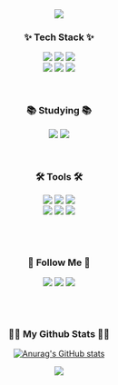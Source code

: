 
<div align="center">
  <img src="https://capsule-render.vercel.app/api?type=venom&color=0:fddb92,100:d1fdff&height=250&section=header&text=Hi!%20I'm%20Jihye😉&fontSize=80" />
  <h3 align="center">✨ Tech Stack ✨</h3>
  <p align="center">
    <img src="https://img.shields.io/badge/react-61DAFB?style=for-the-badge&logo=react&logoColor=black">
    <img src="https://img.shields.io/badge/javascript-F7DF1E?style=for-the-badge&logo=javascript&logoColor=black"> 
    <img src="https://img.shields.io/badge/typescript-3178C6?style=for-the-badge&logo=typescript&logoColor=white">
    <br>
    <img src="https://img.shields.io/badge/html5-E34F26?style=for-the-badge&logo=html5&logoColor=white"> 
    <img src="https://img.shields.io/badge/css-1572B6?style=for-the-badge&logo=css3&logoColor=white">
    <img src="https://img.shields.io/badge/tailwindcss-06B6D4?style=for-the-badge&logo=tailwindcss&logoColor=white">
  </p>
<br />
<h3 align="center">📚 Studying 📚</h3>
  <p align="center">
  <img src="https://img.shields.io/badge/Recoil-3578E5?style=for-the-badge&logo=Recoil&logoColor=white">
  <img src="https://img.shields.io/badge/reactquery-FF4154?style=for-the-badge&logo=reactquery&logoColor=white">
  </p> 
<br>
<h3 align="center">🛠️ Tools 🛠️</h3>
<p align="center">
  <img src="https://img.shields.io/badge/github-181717?style=for-the-badge&logo=github&logoColor=white">
  <img src="https://img.shields.io/badge/git-F05032?style=for-the-badge&logo=git&logoColor=white">
  <img src="https://img.shields.io/badge/vscode-007ACC?style=for-the-badge&logo=visualstudiocode&logoColor=white">
  <br/>
  <img src="https://img.shields.io/badge/figma-purple?style=for-the-badge&logo=figma&logoColor=white">
  <img src="https://img.shields.io/badge/Trello-0052CC?style=for-the-badge&logo=Trello&logoColor=white">
  <img src="https://img.shields.io/badge/notion-000000?style=for-the-badge&logo=notion&logoColor=white">
</p>
<br />
<br />
  
<h3 align="center">🌈 Follow Me 🌈</h3>
<p align="center">
  <img src="https://img.shields.io/badge/velog-20C997?style=for-the-badge&logo=velog&logoColor=white">
  <img src="https://img.shields.io/badge/instagram-F68F8F?style=for-the-badge&logo=instagram&logoColor=white">
  <img src="https://img.shields.io/badge/gmail-EA4335?style=for-the-badge&logo=gmail&logoColor=white">
</p>

<br />
<br />

  <h3 align="center">
    👩‍💻 My Github Stats 👩‍💻
  </h3>

[![Anurag's GitHub stats](https://github-readme-stats.vercel.app/api?username=hyeinisfree&hide_title=true&show_icons=true&include_all_commits=true&disable_animations=true&theme=vue)](https://github.com/anuraghazra/github-readme-stats)

  <p align="center">
    <a href="https://hits.seeyoufarm.com"><img src="https://hits.seeyoufarm.com/api/count/incr/badge.svg?url=https%3A%2F%2Fgithub.com%2Fjihyelo&count_bg=%2341B883&title_bg=%23CDC2C2&icon=github.svg&icon_color=%23E7E7E7&title=hits&edge_flat=false"/></a>
  </p>
  
</div>
